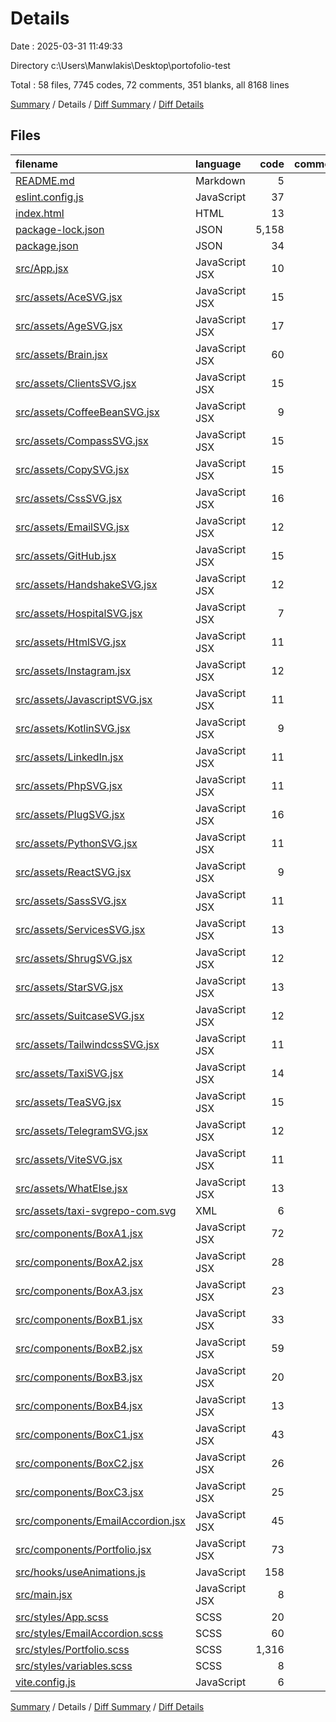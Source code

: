# Details

Date : 2025-03-31 11:49:33

Directory c:\\Users\\Manwlakis\\Desktop\\portofolio-test

Total : 58 files,  7745 codes, 72 comments, 351 blanks, all 8168 lines

[Summary](results.md) / Details / [Diff Summary](diff.md) / [Diff Details](diff-details.md)

## Files
| filename | language | code | comment | blank | total |
| :--- | :--- | ---: | ---: | ---: | ---: |
| [README.md](/README.md) | Markdown | 5 | 0 | 4 | 9 |
| [eslint.config.js](/eslint.config.js) | JavaScript | 37 | 0 | 2 | 39 |
| [index.html](/index.html) | HTML | 13 | 0 | 2 | 15 |
| [package-lock.json](/package-lock.json) | JSON | 5,158 | 0 | 1 | 5,159 |
| [package.json](/package.json) | JSON | 34 | 0 | 1 | 35 |
| [src/App.jsx](/src/App.jsx) | JavaScript JSX | 10 | 0 | 2 | 12 |
| [src/assets/AceSVG.jsx](/src/assets/AceSVG.jsx) | JavaScript JSX | 15 | 0 | 0 | 15 |
| [src/assets/AgeSVG.jsx](/src/assets/AgeSVG.jsx) | JavaScript JSX | 17 | 0 | 0 | 17 |
| [src/assets/Brain.jsx](/src/assets/Brain.jsx) | JavaScript JSX | 60 | 0 | 0 | 60 |
| [src/assets/ClientsSVG.jsx](/src/assets/ClientsSVG.jsx) | JavaScript JSX | 15 | 0 | 2 | 17 |
| [src/assets/CoffeeBeanSVG.jsx](/src/assets/CoffeeBeanSVG.jsx) | JavaScript JSX | 9 | 0 | 4 | 13 |
| [src/assets/CompassSVG.jsx](/src/assets/CompassSVG.jsx) | JavaScript JSX | 15 | 0 | 0 | 15 |
| [src/assets/CopySVG.jsx](/src/assets/CopySVG.jsx) | JavaScript JSX | 15 | 0 | 0 | 15 |
| [src/assets/CssSVG.jsx](/src/assets/CssSVG.jsx) | JavaScript JSX | 16 | 0 | 1 | 17 |
| [src/assets/EmailSVG.jsx](/src/assets/EmailSVG.jsx) | JavaScript JSX | 12 | 0 | 1 | 13 |
| [src/assets/GitHub.jsx](/src/assets/GitHub.jsx) | JavaScript JSX | 15 | 0 | 0 | 15 |
| [src/assets/HandshakeSVG.jsx](/src/assets/HandshakeSVG.jsx) | JavaScript JSX | 12 | 0 | 0 | 12 |
| [src/assets/HospitalSVG.jsx](/src/assets/HospitalSVG.jsx) | JavaScript JSX | 7 | 0 | 0 | 7 |
| [src/assets/HtmlSVG.jsx](/src/assets/HtmlSVG.jsx) | JavaScript JSX | 11 | 0 | 0 | 11 |
| [src/assets/Instagram.jsx](/src/assets/Instagram.jsx) | JavaScript JSX | 12 | 0 | 0 | 12 |
| [src/assets/JavascriptSVG.jsx](/src/assets/JavascriptSVG.jsx) | JavaScript JSX | 11 | 0 | 2 | 13 |
| [src/assets/KotlinSVG.jsx](/src/assets/KotlinSVG.jsx) | JavaScript JSX | 9 | 0 | 6 | 15 |
| [src/assets/LinkedIn.jsx](/src/assets/LinkedIn.jsx) | JavaScript JSX | 11 | 0 | 0 | 11 |
| [src/assets/PhpSVG.jsx](/src/assets/PhpSVG.jsx) | JavaScript JSX | 11 | 0 | 0 | 11 |
| [src/assets/PlugSVG.jsx](/src/assets/PlugSVG.jsx) | JavaScript JSX | 16 | 0 | 2 | 18 |
| [src/assets/PythonSVG.jsx](/src/assets/PythonSVG.jsx) | JavaScript JSX | 11 | 0 | 0 | 11 |
| [src/assets/ReactSVG.jsx](/src/assets/ReactSVG.jsx) | JavaScript JSX | 9 | 0 | 1 | 10 |
| [src/assets/SassSVG.jsx](/src/assets/SassSVG.jsx) | JavaScript JSX | 11 | 0 | 1 | 12 |
| [src/assets/ServicesSVG.jsx](/src/assets/ServicesSVG.jsx) | JavaScript JSX | 13 | 0 | 0 | 13 |
| [src/assets/ShrugSVG.jsx](/src/assets/ShrugSVG.jsx) | JavaScript JSX | 12 | 0 | 4 | 16 |
| [src/assets/StarSVG.jsx](/src/assets/StarSVG.jsx) | JavaScript JSX | 13 | 0 | 1 | 14 |
| [src/assets/SuitcaseSVG.jsx](/src/assets/SuitcaseSVG.jsx) | JavaScript JSX | 12 | 0 | 2 | 14 |
| [src/assets/TailwindcssSVG.jsx](/src/assets/TailwindcssSVG.jsx) | JavaScript JSX | 11 | 0 | 0 | 11 |
| [src/assets/TaxiSVG.jsx](/src/assets/TaxiSVG.jsx) | JavaScript JSX | 14 | 0 | 2 | 16 |
| [src/assets/TeaSVG.jsx](/src/assets/TeaSVG.jsx) | JavaScript JSX | 15 | 0 | 2 | 17 |
| [src/assets/TelegramSVG.jsx](/src/assets/TelegramSVG.jsx) | JavaScript JSX | 12 | 0 | 2 | 14 |
| [src/assets/ViteSVG.jsx](/src/assets/ViteSVG.jsx) | JavaScript JSX | 11 | 0 | 0 | 11 |
| [src/assets/WhatElse.jsx](/src/assets/WhatElse.jsx) | JavaScript JSX | 13 | 0 | 0 | 13 |
| [src/assets/taxi-svgrepo-com.svg](/src/assets/taxi-svgrepo-com.svg) | XML | 6 | 1 | 5 | 12 |
| [src/components/BoxA1.jsx](/src/components/BoxA1.jsx) | JavaScript JSX | 72 | 2 | 7 | 81 |
| [src/components/BoxA2.jsx](/src/components/BoxA2.jsx) | JavaScript JSX | 28 | 1 | 3 | 32 |
| [src/components/BoxA3.jsx](/src/components/BoxA3.jsx) | JavaScript JSX | 23 | 1 | 1 | 25 |
| [src/components/BoxB1.jsx](/src/components/BoxB1.jsx) | JavaScript JSX | 33 | 3 | 5 | 41 |
| [src/components/BoxB2.jsx](/src/components/BoxB2.jsx) | JavaScript JSX | 59 | 1 | 6 | 66 |
| [src/components/BoxB3.jsx](/src/components/BoxB3.jsx) | JavaScript JSX | 20 | 1 | 1 | 22 |
| [src/components/BoxB4.jsx](/src/components/BoxB4.jsx) | JavaScript JSX | 13 | 2 | 3 | 18 |
| [src/components/BoxC1.jsx](/src/components/BoxC1.jsx) | JavaScript JSX | 43 | 2 | 5 | 50 |
| [src/components/BoxC2.jsx](/src/components/BoxC2.jsx) | JavaScript JSX | 26 | 1 | 2 | 29 |
| [src/components/BoxC3.jsx](/src/components/BoxC3.jsx) | JavaScript JSX | 25 | 1 | 1 | 27 |
| [src/components/EmailAccordion.jsx](/src/components/EmailAccordion.jsx) | JavaScript JSX | 45 | 0 | 7 | 52 |
| [src/components/Portfolio.jsx](/src/components/Portfolio.jsx) | JavaScript JSX | 73 | 16 | 3 | 92 |
| [src/hooks/useAnimations.js](/src/hooks/useAnimations.js) | JavaScript | 158 | 17 | 25 | 200 |
| [src/main.jsx](/src/main.jsx) | JavaScript JSX | 8 | 0 | 2 | 10 |
| [src/styles/App.scss](/src/styles/App.scss) | SCSS | 20 | 1 | 4 | 25 |
| [src/styles/EmailAccordion.scss](/src/styles/EmailAccordion.scss) | SCSS | 60 | 0 | 8 | 68 |
| [src/styles/Portfolio.scss](/src/styles/Portfolio.scss) | SCSS | 1,316 | 21 | 215 | 1,552 |
| [src/styles/variables.scss](/src/styles/variables.scss) | SCSS | 8 | 0 | 1 | 9 |
| [vite.config.js](/vite.config.js) | JavaScript | 6 | 1 | 2 | 9 |

[Summary](results.md) / Details / [Diff Summary](diff.md) / [Diff Details](diff-details.md)